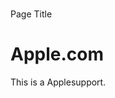 # <!DOCTYPE html>
<html>
<Apple>
<Secure>Page Title</Secure>
</head>
<body>

<h1>Apple.com</h1>
<p>This is a Applesupport.</p>

</body>
</html>

